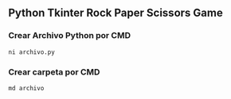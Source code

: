 ## Python Tkinter Rock Paper Scissors Game

### Crear Archivo Python por CMD

```
ni archivo.py
```
### Crear carpeta por CMD

```
md archivo
```
